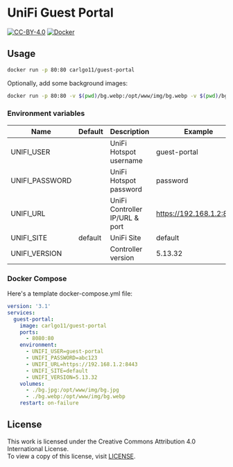 # UniFi Guest Portal
[![CC-BY-4.0](https://img.shields.io/github/license/carlgo11/guest-portal?style=for-the-badge)](LICENSE)
[![Docker](https://img.shields.io/docker/image-size/carlgo11/guest-portal?style=for-the-badge)](https://hub.docker.com/r/carlgo11/guest-portal/)

## Usage

```BASH
docker run -p 80:80 carlgo11/guest-portal
```

Optionally, add some background images:

```BASH
docker run -p 80:80 -v $(pwd)/bg.webp:/opt/www/img/bg.webp -v $(pwd)/bg.jpg:/opt/www/img/bg.jpg carlgo11/guest-portal
```

### Environment variables

|Name|Default|Description|Example|
|----|-------|-----------|-------|
|UNIFI_USER| |UniFi Hotspot username|guest-portal
|UNIFI_PASSWORD| |UniFi Hotspot password|password
|UNIFI_URL| |UniFi Controller IP/URL & port|<https://192.168.1.2:8443>
|UNIFI_SITE|default|UniFi Site|default
|UNIFI_VERSION| |Controller version|5.13.32

### Docker Compose

Here's a template docker-compose.yml file:

```YAML
version: '3.1'
services:
  guest-portal:
    image: carlgo11/guest-portal
    ports:
      - 8080:80
    environment:
      - UNIFI_USER=guest-portal
      - UNIFI_PASSWORD=abc123
      - UNIFI_URL=https://192.168.1.2:8443
      - UNIFI_SITE=default
      - UNIFI_VERSION=5.13.32
    volumes:
      - ./bg.jpg:/opt/www/img/bg.jpg
      - ./bg.webp:/opt/www/img/bg.webp
    restart: on-failure
```

## License

This work is licensed under the Creative Commons Attribution 4.0 International License.  
To view a copy of this license, visit [LICENSE](LICENSE).
